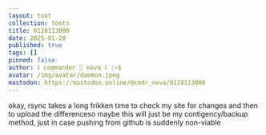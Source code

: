 ```yaml
---
layout: toot
collection: toots
title: 0128113000
date: 2025-01-28
published: true
tags: []
pinned: false
author: ⸸ commander ░ nova ⸸ :~$
avatar: /img/avatar/daemon.jpeg
mastodon: https://mastodon.online/@cmdr_nova/0128113000
---
```


okay, rsync takes a long frikken time to check my site for changes and then to upload the differenceso maybe this will just be my contigency/backup method, just in case pushing from github is suddenly non-viable

